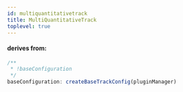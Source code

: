 ```yaml
---
id: multiquantitativetrack
title: MultiQuantitativeTrack
toplevel: true
---
```


#### derives from:

```js
/**
 * !baseConfiguration
 */
baseConfiguration: createBaseTrackConfig(pluginManager)
```
